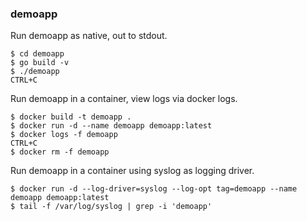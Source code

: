 ### demoapp

Run demoapp as native, out to stdout.

```
$ cd demoapp
$ go build -v
$ ./demoapp
CTRL+C
```

Run demoapp in a container, view logs via docker logs.

```
$ docker build -t demoapp .
$ docker run -d --name demoapp demoapp:latest
$ docker logs -f demoapp
CTRL+C
$ docker rm -f demoapp
```

Run demoapp in a container using syslog as logging driver.

```
$ docker run -d --log-driver=syslog --log-opt tag=demoapp --name demoapp demoapp:latest
$ tail -f /var/log/syslog | grep -i 'demoapp'
```
